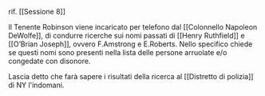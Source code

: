 rif. [[Sessione 8]]

Il Tenente Robinson viene incaricato per telefono dal [[Colonnello Napoleon DeWolfe]], di condurre ricerche sui nomi passati di [[Henry Ruthfield]] e [[O’Brian Joseph]], ovvero F.Amstrong e E.Roberts.
Nello specifico chiede se questi nomi sono presenti nella lista delle persone arruolate e/o congedate con disonore.

Lascia detto che farà sapere i risultati della ricerca al [[Distretto di polizia]] di NY l'indomani.